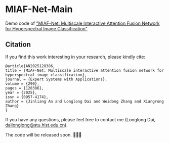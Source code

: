 # MIAF-Net-Main
Demo code of ["MIAF-Net: Multiscale Interactive Attention Fusion Network for Hyperspectral Image Classification"](https://www.sciencedirect.com/science/article/abs/pii/S0957417425020056)

## Citation
If you find this work interesting in your research, please kindly cite:
```
@article{AN2025128386,
title = {MIAF-Net: Multiscale interactive attention fusion network for hyperspectral image classification},
journal = {Expert Systems with Applications},
volume = {290},
pages = {128386},
year = {2025},
issn = {0957-4174},
author = {Jinliang An and Longlong Dai and Weidong Zhang and Xiangrong Zhang}
}

```

If you have any questions, please feel free to contact me (Longlong Dai, dailonglong@stu.hist.edu.cn).

The code will be released soon. 🥳🥳🥳
